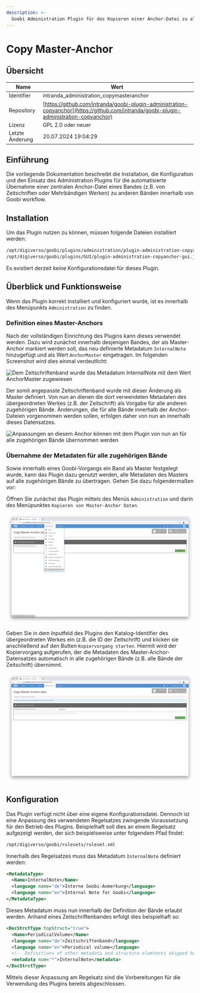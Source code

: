 ```yaml
---
description: >-
  Goobi Administration Plugin für das Kopieren einer Anchor-Datei zu allen zugehörigen Bänden
---
```


# Copy Master-Anchor

## Übersicht

Name                     | Wert
-------------------------|-----------
Identifier               | intranda_administration_copymasteranchor
Repository               | [https://github.com/intranda/goobi-plugin-administration-copyanchor](https://github.com/intranda/goobi-plugin-administration-copyanchor)
Lizenz              | GPL 2.0 oder neuer 
Letzte Änderung    | 20.07.2024 19:04:29


## Einführung
Die vorliegende Dokumentation beschreibt die Installation, die Konfiguration und den Einsatz des Administration Plugins für die automatisierte Übernahme einer zentralen Anchor-Datei eines Bandes (z.B. von Zeitschriften oder Mehrbändigen Werken) zu anderen Bänden innerhalb von Goobi workflow.


## Installation
Um das Plugin nutzen zu können, müssen folgende Dateien installiert werden:

```bash
/opt/digiverso/goobi/plugins/administration/plugin-administration-copyanchor-base.jar
/opt/digiverso/goobi/plugins/GUI/plugin-administration-copyanchor-gui.jar
```

Es existiert derzeit keine Konfigurationsdatei für dieses Plugin.


## Überblick und Funktionsweise
Wenn das Plugin korrekt installiert und konfiguriert wurde, ist es innerhalb des Menüpunkts `Administration` zu finden.


### Definition eines Master-Anchors
Nach der vollständigen Einrichtung des Plugins kann dieses verwendet werden. Dazu wird zunächst innerhalb desjenigen Bandes, der als Master-Anchor markiert werden soll, das neu definierte Metadatum `InternalNote` hinzugefügt und als Wert `AnchorMaster` eingetragen. Im folgenden Screenshot wird dies einmal verdeutlicht:

![Dem Zeitschriftenband wurde das Metadatum InternalNote mit dem Wert AnchorMaster zugewiesen](images/goobi-plugin-administration-copyanchor_screen1.png)

Der somit angepasste Zeitschriftenband wurde mit dieser Änderung als Master definiert. Von nun an dienen die dort verwendeten Metadaten des übergeordneten Werkes (z.B. der Zeitschrift) als Vorgabe für alle anderen zugehörigen Bände. Änderungen, die für alle Bände innerhalb der Anchor-Dateien vorgenommen werden sollen, erfolgen daher von nun an innerhalb dieses Datensatzes.

![Anpassungen an diesem Anchor können mit dem Plugin von nun an für alle zugehörigen Bände übernommen werden](images/goobi-plugin-administration-copyanchor_screen2.png)


### Übernahme der Metadaten für alle zugehörigen Bände
Sowie innerhalb eines Goobi-Vorgangs ein Band als Master festgelegt wurde, kann das Plugin dazu genutzt werden, alle Metadaten des Masters auf alle zugehörigen Bände zu übertragen. Gehen Sie dazu folgendermaßen vor:

Öffnen Sie zunächst das Plugin mittels des Menüs `Administration` und darin des Menüpunktes `Kopieren von Master-Anchor Daten`.

![Öffnen des Plugins über das Menü Administration](images/goobi-plugin-administration-copyanchor_screen3.png)

Geben Sie in dem Inputfeld des Plugins den Katalog-Identifier des übergeordneten Werkes ein (z.B. die ID der Zeitschrift) und klicken sie anschließend auf den Butten `Kopiervorgang starten`. Hiermit wird der Kopiervorgang aufgerufen, der die Metadaten des Master-Anchor-Datensatzes automatisch in alle zugehörigen Bände (z.B. alle Bände der Zeitschrift) übernimmt.

![Ausführen des Kopiervorgangs](images/goobi-plugin-administration-copyanchor_screen4.png)


## Konfiguration
Das Plugin verfügt nicht über eine eigene Konfigurationsdatei. Dennoch ist eine Anpassung des verwendeten Regelsatzes zwingende Voraussetzung für den Betrieb des Plugins. Beispielhaft soll dies an einem Regelsatz aufgezeigt werden, der sich beispielsweise unter folgendem Pfad findet:

```bash
/opt/digiverso/goobi/rulesets/ruleset.xml
```

Innerhalb des Regelsatzes muss das Metadatum `InternalNote` definiert werden:

```xml
<MetadataType>
  <Name>InternalNote</Name>
  <language name="de">Interne Goobi-Anmerkung</language>
  <language name="en">Internal Note for Goobi</language>
</MetadataType>
```

Dieses Metadatum muss nun innerhalb der Definition der Bände erlaubt werden. Anhand eines Zeitschriftenbandes erfolgt dies beispielhaft so:

```xml
<DocStrctType topStruct="true">
  <Name>PeriodicalVolume</Name>
  <language name="de">Zeitschriftenband</language>
  <language name="en">Periodical volume</language>
  <!-- Definitions of other metadata and structure elemtents skipped here -->
  <metadata num="*">InternalNote</metadata>
</DocStrctType>
```

Mittels dieser Anpassung am Regelsatz sind die Vorbereitungen für die Verwendung des Plugins bereits abgeschlossen.